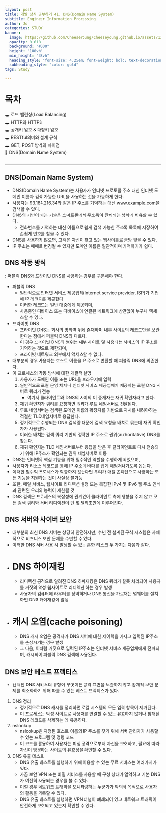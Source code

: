 ```yaml
---
layout: post
title: 개발 상식 공부하기 41. DNS(Domain Name System)
subtitle: Engineer Information Processing
author: Jo
categories: STUDY
banner:
  image: https://github.com/CheeseYoung/Cheeseyoung.github.io/assets/132384527/d8089474-28f9-4eea-aa09-df591c7090f4
  opacity: 0.618
  background: "#000"
  height: "100vh"
  min_height: "38vh"
  heading_style: "font-size: 4.25em; font-weight: bold; text-decoration: underline"
  subheading_style: "color: gold"
tags: Study

---
```


# 목차
🕳 로드 밸런싱(Load Balancing) <br>
🕳 HTTP와 HTTPS <br>
🕳 공개키 암호 & 대칭키 암호 <br>
🕳 RESTful의미와 설계 규칙 <br>
🕳 GET, POST 방식의 차이점 <br>
📌 DNS(Domain Name System) <br>
<br>
<hr>



## DNS(Domain Name System)
- DNS(Domain Name System)는 사용자가 인터넷 프로토콜 주소 대신 인터넷 도메인 이름과 검색 가능한 URL을 사용하는 것을 가능하게 한다. 
- 사용자는 93.184.216.34와 같은 IP 주소를 기억하는 대신 www.example.com을 검색할 수 있다.
- DNS의 기반이 되는 기술은 스마트폰에서 주소록이 관리되는 방식에 비유할 수 있다.
  - 전화번호를 기억하는 대신 이름으로 쉽게 검색 가능한 주소록 목록에 저장하여 손쉽게 번호를 찾을 수 있다.
- DNS를 사용하지 않으면, 고객은 자신이 찾고 있는 웹사이틀르 금방 잊을 수 있다.
- IP 주소는 때때로 변경될 수 있지만 도메인 이름은 일관적이며 기억하기가 쉽다.

## DNS 작동 방식
: 퍼블릭 DNS와 프라이빗 DNS를 사용하는 경우를 구분해야 한다.
- 퍼블릭 DNS
  - 일반적으로 인터넷 서비스 제공업체(Internet service provider, ISP)가 기업에 IP 레코드를 제공한다.
  - 이러한 레코드는 일반 대중에게 제공되며,
  - 사용중인 디바이스 또는 디바이스에 연결된 네트워크에 상관없이 누구나 액세스할 수 있다.
- 프라이빗 DNS
  - 프라이빗 DNS는 회사의 방화벽 뒤에 존재하며 내부 사이트의 레코드만을 보관한다는 점에서 퍼블릭 DNS와 다르다.
  - 이 경우 프라이빗 DNS의 범위는 내부 사이트 및 사용되는 서비스의 IP 주소를 기억하는 것으로 제한되며,
  - 프라이빗 네트워크 외부에서 액세스할 수 없다.
- 대부분의 경우 사용자는 호스트 이름을 IP 주소로 변환할 때 퍼블릭 DNS에 의존한다.
- 이 프로세스의 작동 방식에 대한 개괄적 설명
  1. 사용자가 도메인 이름 또는 URL을 브라우저에 입력
  2. 일반적으로 로컬 운영 체제나 인터넷 서비스 제공업체가 제공하는 로컬 DNS 서버로 쿼리가 전송
     - 여기서 클라이언트와 DNS의 사이의 이 중개자는 재귀 확인자라고 한다.
  3. 재귀 확인자가 쿼리를 요청하면 쿼리가 루트 네임서버로 전달된다.
  4. 루트 네임서버는 검색된 도메인 이름의 확장자를 기반으로 지시를 내려야하는 적절한 TLD네임서버로 응답한다.
  5. 정기적으로 수행되는 DNS 검색량 때문에 검색 요청을 배치로 묶는데 재귀 확인자가 사용된다.
    - 이러한 배치는 검색 쿼리 기반의 정확한 IP 주소로 권위(authoritative) DNS를 찾는다.
  6. 재귀 확인자는 TLD 네임서버로부터 응답을 받은 후 클라이언트로 다시 전송되기 위해 IP주소가 확인되는 권위 네임서버로 이동
- DNS는 인터넷의 핵심 기능을 위해 필수적인 역할을 수행하게 되었으며,
- 사용자가 리소스 레코드를 통해 IP 주소의 바다를 쉽게 헤엄쳐나가도록 돕는다.
- 이러한 필수적 프로세스가 작동하지 않는다면 우리가 매일 온라인으로 사용하는 모든 기능을 지원하는 것이 사실상 불가능
- 또한, 메일 서비스, 웹사이트 리디렉션 설정 또는 복잡한 IPv4 및 IPv6 웹 주소 인식과 관련된 우리의 능력이 제한될 것
- DNS 검색은 프로세스의 복잡성에 관계없이 클라이언트 측에 영향을 주지 않고 모든 검색 쿼리와 서버 리디렉션이 단 몇 밀리초만에 이루어진다.

## DNS 서버와 사이버 보안
- 대부분의 최신 DNS 서버는 상당히 안전하지만, 수년 전 설계된 구식 시스템은 자체적으로 비즈니스 보안 문제를 수반할 수 있다.
- 이러한 DNS 서버 사용 시 발생할 수 있는 흔한 리스크 두 가지는 다음과 같다.
- # DNS 하이재킹
  - 리디렉션 공격으로 알려진 DNS 하이재킹은 DNS 쿼리가 잘못 처리되어 사용자를 거짓의 악성 웹사이트로 리디렉션 하는 경우 발생
  - 사용자의 컴퓨터에 라우터를 장악하거나 DNS 통신을 가로채는 멀웨어를 설치하면 DNS 하이재킹이 발생
- # 캐시 오염(cache poisoning)
  - DNS 캐시 오염은 공격자가 DNS 서버에 대한 제어력을 가지고 입력된 IP주소를 손상시키는 경우 발생
  - 그 다음, 이처럼 거짓으로 입력된 IP주소는 인터넷 서비스 제공업체에게 전파되며, 캐시되어 퍼블릭 DNS 검색에 사용된다.

## DNS 보안 베스트 프랙티스
- 선택된 DNS 서비스의 유형이 무엇이든 공격 표면을 노출하지 않고 잠재적 보안 문제를 최소화하기 위해 따를 수 있는 베스트 프랙티스가 있다.

1. DNS 정리
   - 정기적으로 DNS 캐시를 정리하면 로컬 시스템의 모든 입력 항목이 제거된다.
   - 이 프로세스는 악성 사이트로 사용자를 연결할 수 있는 유효하지 않거나 침해된 DNS 레코드를 삭제하는 데 유용하다.
2. nslookup
   - nslookup은 지정된 호스트 이름의 IP 주소를 찾기 위해 서버 관리자가 사용할 수 있는 프로그램 및 명령 코드
   - 이 코드를 활용하여 사용자는 피싱 공격으로부터 자신을 보호하고, 필요에 따라 자신이 방문하는 사이트의 유효성을 확인할 수 있다.
3. DNS 유출 테스트
   - DNS 유출 테스트를 실행하기 위해 이용할 수 있는 무료 서비스는 여러가지가 있다.
   - 가끔 보안 VPN 또는 비밀 서비스를 사용할 때 구성 상태가 열악하고 기본 DNS가 여전히 사용되는 경우를 볼 수 있다.
   - 이럴 경우 네트워크 트래픽을 모니터링하는 누군가가 악의적 목적으로 사용자의 활동을 기록할 수 있다.
   - DNS 유출 테스트를 실행하면 VPN 터널이 폐쇄되어 있고 네트워크 트래픽이 안전하게 보호되고 있는지 확인할 수 있다.













